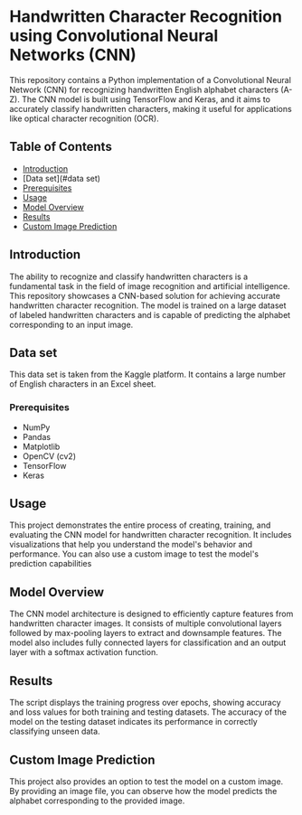 # Handwritten Character Recognition using Convolutional Neural Networks (CNN)

This repository contains a Python implementation of a Convolutional Neural Network (CNN) for recognizing handwritten English alphabet characters (A-Z). The CNN model is built using TensorFlow and Keras, and it aims to accurately classify handwritten characters, making it useful for applications like optical character recognition (OCR).

## Table of Contents

- [Introduction](#introduction)
- [Data set](#data set)
- [Prerequisites](#prerequisites)
- [Usage](#usage)
- [Model Overview](#model-overview)
- [Results](#results)
- [Custom Image Prediction](#custom-image-prediction)

## Introduction

The ability to recognize and classify handwritten characters is a fundamental task in the field of image recognition and artificial intelligence. This repository showcases a CNN-based solution for achieving accurate handwritten character recognition. The model is trained on a large dataset of labeled handwritten characters and is capable of predicting the alphabet corresponding to an input image.

## Data set

This data set is taken from the Kaggle platform. It contains a large number of English characters in an Excel sheet.

### Prerequisites
- NumPy
- Pandas
- Matplotlib
- OpenCV (cv2)
- TensorFlow
- Keras

## Usage
This project demonstrates the entire process of creating, training, and evaluating the CNN model for handwritten character recognition. It includes visualizations that help you understand the model's behavior and performance. You can also use a custom image to test the model's prediction capabilities

## Model Overview
The CNN model architecture is designed to efficiently capture features from handwritten character images. It consists of multiple convolutional layers followed by max-pooling layers to extract and downsample features. The model also includes fully connected layers for classification and an output layer with a softmax activation function.

## Results
The script displays the training progress over epochs, showing accuracy and loss values for both training and testing datasets. The accuracy of the model on the testing dataset indicates its performance in correctly classifying unseen data.

## Custom Image Prediction
This project also provides an option to test the model on a custom image. By providing an image file, you can observe how the model predicts the alphabet corresponding to the provided image.


